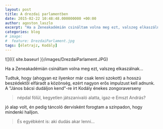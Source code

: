 ```yaml
---
layout: post
title: A drezdai parlamentben
date: 2015-02-22 10:48:48.000000000 +00:00
author: agoston_laszlo
excerpt: "Ha a Zeneakadémián csináltam volna meg ezt, valszeg elkaszálnak..."
categories: blog
# image:
#  feature: DrezdaiParlament.jpg
tags: [életrajz, Kodály]
---
```


![]({{ site.baseurl }}/images/DrezdaiParlament.JPG)

Ha a Zeneakadémián csináltam volna meg ezt, valszeg elkaszálnak...

Tudtuk, hogy (ahogyan ez ilyenkor már csak lenni szokott) a hosszú beszédektől elfáradt a közönség, ezért nagyon erős impulzust kell adnunk. A "János bácsi dudáljon kend"-re írt Kodály énekes zongoraverseny

> népdal fölül, kegyetlen játszanivaló alatta, igaz-e Emszt András?

jó alap volt, én pedig táncoló dervisként forogtam a színpadon, hogy mindenki halljon.

> És egyébként is: aki dudás akar lenni...
